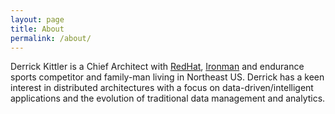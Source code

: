 ```yaml
---
layout: page
title: About
permalink: /about/
---
```


Derrick Kittler is a Chief Architect with [RedHat], [Ironman] and endurance sports
competitor and family-man living in Northeast US. Derrick has a keen interest
in distributed architectures with a focus on data-driven/intelligent applications and
the evolution of traditional data management and analytics.

[RedHat]: http://www.redhat.com/
[Ironman]: http://www.ironman.com/
